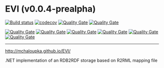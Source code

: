 EVI (v0.0.4-prealpha)
================
[![Build status](https://ci.appveyor.com/api/projects/status/0occxl9nsbjcmkc2/branch/master?svg=true)](https://ci.appveyor.com/project/mchaloupka/dotnetr2rmlstore/branch/master) 
[![codecov](https://codecov.io/gh/mchaloupka/EVI/branch/master/graph/badge.svg)](https://codecov.io/gh/mchaloupka/EVI)
[![Quality Gate](https://sonarqube.com/api/badges/measure?key=EVI&metric=lines)](https://sonarqube.com/dashboard/index/EVI)
[![Quality Gate](https://sonarqube.com/api/badges/measure?key=EVI&metric=ncloc)](https://sonarqube.com/dashboard/index/EVI)

[![Quality Gate](https://sonarqube.com/api/badges/measure?key=EVI&metric=function_complexity)](https://sonarqube.com/dashboard/index/EVI)
[![Quality Gate](https://sonarqube.com/api/badges/measure?key=EVI&metric=duplicated_lines_density)](https://sonarqube.com/dashboard/index/EVI)
[![Quality Gate](https://sonarqube.com/api/badges/measure?key=EVI&metric=vulnerabilities)](https://sonarqube.com/dashboard/index/EVI)
[![Quality Gate](https://sonarqube.com/api/badges/measure?key=EVI&metric=bugs)](https://sonarqube.com/dashboard/index/EVI)
[![Quality Gate](https://sonarqube.com/api/badges/measure?key=EVI&metric=code_smells)](https://sonarqube.com/dashboard/index/EVI)
[![Quality Gate](https://sonarqube.com/api/badges/measure?key=EVI&metric=sqale_debt_ratio)](https://sonarqube.com/dashboard/index/EVI)

---

http://mchaloupka.github.io/EVI/

.NET implementation of an RDB2RDF storage based on R2RML mapping file
